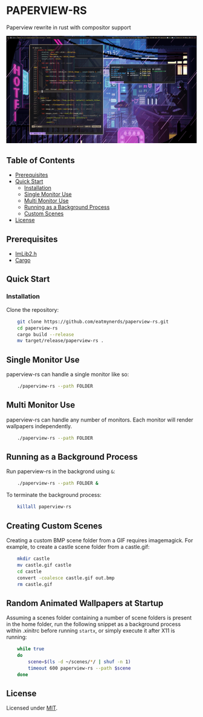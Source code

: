 # PAPERVIEW-RS

Paperview rewrite in rust with compositor support

![](screenshot.png)

<h2> Table of Contents </h2>

- [Prerequisites](#prerequisites)
- [Quick Start](#quick-start)
    - [Installation](#installation)
    - [Single Monitor Use](#single-monitor-use)
    - [Multi Monitor Use](#multi-monitor-use)
    - [Running as a Background Process](#running-as-a-background-process)
    - [Custom Scenes](#creating-custom-scenes)
- [License](#license)



## Prerequisites
- [ImLib2.h](https://github.com/lluixhi/imlib2/tree/master)
- [Cargo](https://www.rust-lang.org/tools/install)

## Quick Start

### Installation

Clone the repository:
```bash
    git clone https://github.com/eatmynerds/paperview-rs.git
    cd paperview-rs
    cargo build --release
    mv target/release/paperview-rs .
```

## Single Monitor Use

paperview-rs can handle a single monitor like so:
```bash
    ./paperview-rs --path FOLDER 
```

## Multi Monitor Use

paperview-rs can handle any number of monitors. Each monitor will render wallpapers independently.
```bash
    ./paperview-rs --path FOLDER 
```


## Running as a Background Process

Run paperview-rs in the backgrond using `&`:
```bash
    ./paperview-rs --path FOLDER &
```

To terminate the background process:
```bash
    killall paperview-rs
```

## Creating Custom Scenes

Creating a custom BMP scene folder from a GIF requires imagemagick.
For example, to create a castle scene folder from a castle.gif:
```bash
    mkdir castle
    mv castle.gif castle
    cd castle
    convert -coalesce castle.gif out.bmp
    rm castle.gif
```

## Random Animated Wallpapers at Startup

Assuming a scenes folder containing a number of scene folders is present in the home folder,
run the following snippet as a background process within .xinitrc before running `startx`,
or simply execute it after X11 is running:
```bash
    while true
    do
        scene=$(ls -d ~/scenes/*/ | shuf -n 1)
        timeout 600 paperview-rs --path $scene 
    done
```


## License
Licensed under [MIT](./LICENSE).
